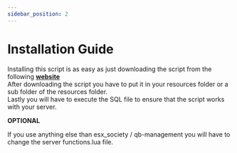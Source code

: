 ```yaml
---
sidebar_position: 2
---
```


# Installation Guide

Installing this script is as easy as just downloading the script from the following [**website**](https://keymaster.fivem.net/)<br/>
After downloading the script you have to put it in your resources folder or a sub folder of the resources folder.<br/>
Lastly you will have to execute the SQL file to ensure that the script works with your server.

**OPTIONAL**

If you use anything else than esx_society / qb-management you will have to change the server functions.lua file.

